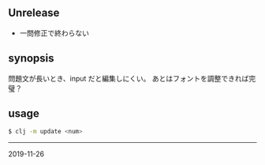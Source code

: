 ## Unrelease

* 一問修正で終わらない

## synopsis

問題文が長いとき、input だと編集しにくい。
あとはフォントを調整できれば完璧？

## usage

```sh
$ clj -m update <num>
```

---
2019-11-26
